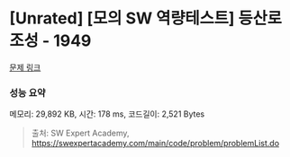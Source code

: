 # [Unrated] [모의 SW 역량테스트] 등산로 조성 - 1949 

[문제 링크](https://swexpertacademy.com/main/code/problem/problemDetail.do?contestProbId=AV5PoOKKAPIDFAUq) 

### 성능 요약

메모리: 29,892 KB, 시간: 178 ms, 코드길이: 2,521 Bytes



> 출처: SW Expert Academy, https://swexpertacademy.com/main/code/problem/problemList.do